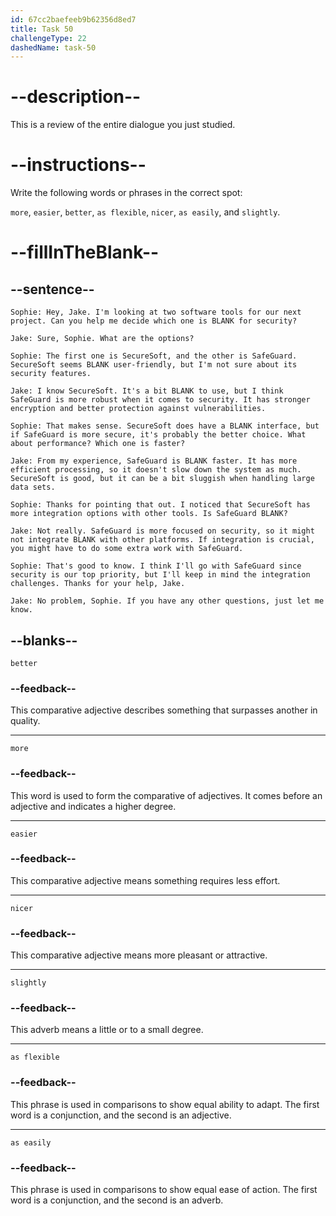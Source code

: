 ```yaml
---
id: 67cc2baefeeb9b62356d8ed7
title: Task 50
challengeType: 22
dashedName: task-50
---
```


<!-- REVIEW -->

# --description--

This is a review of the entire dialogue you just studied.

# --instructions--

Write the following words or phrases in the correct spot:  

`more`, `easier`, `better`, `as flexible`, `nicer`, `as easily`, and `slightly`.

# --fillInTheBlank--

## --sentence--

`Sophie: Hey, Jake. I'm looking at two software tools for our next project. Can you help me decide which one is BLANK for security?`  

`Jake: Sure, Sophie. What are the options?`  

`Sophie: The first one is SecureSoft, and the other is SafeGuard. SecureSoft seems BLANK user-friendly, but I'm not sure about its security features.`  

`Jake: I know SecureSoft. It's a bit BLANK to use, but I think SafeGuard is more robust when it comes to security. It has stronger encryption and better protection against vulnerabilities.`  

`Sophie: That makes sense. SecureSoft does have a BLANK interface, but if SafeGuard is more secure, it's probably the better choice. What about performance? Which one is faster?`  

`Jake: From my experience, SafeGuard is BLANK faster. It has more efficient processing, so it doesn't slow down the system as much. SecureSoft is good, but it can be a bit sluggish when handling large data sets.`  

`Sophie: Thanks for pointing that out. I noticed that SecureSoft has more integration options with other tools. Is SafeGuard BLANK?`  

`Jake: Not really. SafeGuard is more focused on security, so it might not integrate BLANK with other platforms. If integration is crucial, you might have to do some extra work with SafeGuard.`  

`Sophie: That's good to know. I think I'll go with SafeGuard since security is our top priority, but I'll keep in mind the integration challenges. Thanks for your help, Jake.`  

`Jake: No problem, Sophie. If you have any other questions, just let me know.`  

## --blanks--

`better`  

### --feedback--  

This comparative adjective describes something that surpasses another in quality.

---

`more`  

### --feedback--  

This word is used to form the comparative of adjectives. It comes before an adjective and indicates a higher degree.  

---

`easier`  

### --feedback--  

This comparative adjective means something requires less effort.

---

`nicer`  

### --feedback--  

This comparative adjective means more pleasant or attractive.

---

`slightly`  

### --feedback--  

This adverb means a little or to a small degree.

---

`as flexible`  

### --feedback--  

This phrase is used in comparisons to show equal ability to adapt. The first word is a conjunction, and the second is an adjective.  

---

`as easily`  

### --feedback--  

This phrase is used in comparisons to show equal ease of action. The first word is a conjunction, and the second is an adverb.  
